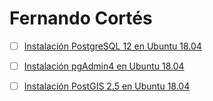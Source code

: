 # Fernando Cortés
- [ ] [Instalación PostgreSQL 12 en Ubuntu 18.04](https://github.com/fcortesz/fcortesz/blob/master/Instalaci%C3%B3n%20PostgreSQL%2012%20en%20Ubuntu%2018.04.md)
- [ ] [Instalación pgAdmin4 en Ubuntu 18.04](https://github.com/fcortesz/fcortesz/blob/master/Instalaci%C3%B3n%20pgAdmin4%20en%20Ubuntu%2018.04.md)
- [ ] [Instalación PostGIS 2.5 en Ubuntu 18.04](https://github.com/fcortesz/fcortesz/blob/master/Instalaci%C3%B3n%20PostGIS%203.0%20en%20Ubuntu%2018.04.md)




